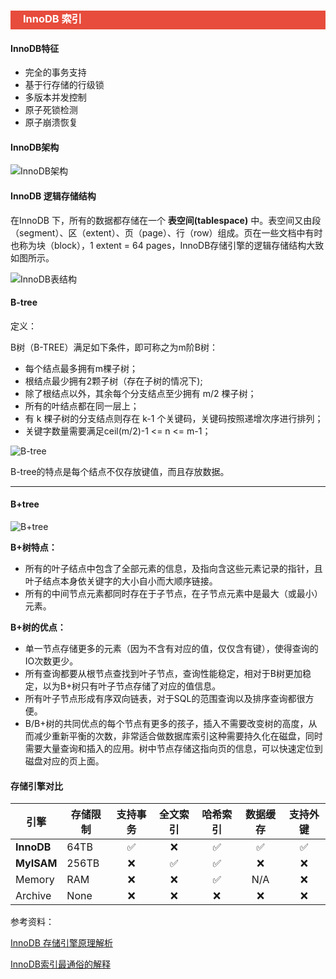 <h3 style="padding-bottom:6px; padding-left:20px; color:#ffffff; background-color:#E74C3C;">InnoDB 索引</h3>



#### InnoDB特征

* 完全的事务支持
* 基于行存储的行级锁
* 多版本并发控制
* 原子死锁检测
* 原子崩溃恢复



#### InnoDB架构

![InnoDB架构](https://i.loli.net/2019/01/14/5c3c064b9dcee.png)

#### InnoDB 逻辑存储结构

在InnoDB 下，所有的数据都存储在一个 **表空间(tablespace)** 中。表空间又由段（segment）、区（extent）、页（page）、行（row）组成。页在一些文档中有时也称为块（block），1 extent = 64 pages，InnoDB存储引擎的逻辑存储结构大致如图所示。

![InnoDB表结构](https://images2015.cnblogs.com/blog/990532/201701/990532-20170116094754739-1789768872.png)



#### B-tree

定义：

B树（B-TREE）满足如下条件，即可称之为m阶B树：

- 每个结点最多拥有m棵子树；
- 根结点最少拥有2颗子树（存在子树的情况下);
- 除了根结点以外，其余每个分支结点至少拥有 m/2 棵子树；
- 所有的叶结点都在同一层上；
- 有 k 棵子树的分支结点则存在 k-1 个关键码，关键码按照递增次序进行排列；
- 关键字数量需要满足ceil(m/2)-1 <= n <= m-1；

![B-tree](https://i.loli.net/2019/01/14/5c3c2564e867a.png)

B-tree的特点是每个结点不仅存放键值，而且存放数据。

---

#### B+tree

![B+tree](https://i.loli.net/2019/01/14/5c3c24d11402a.png)



**B+树特点：**

* 所有的叶子结点中包含了全部元素的信息，及指向含这些元素记录的指针，且叶子结点本身依关键字的大小自小而大顺序链接。
* 所有的中间节点元素都同时存在于子节点，在子节点元素中是最大（或最小）元素。



**B+树的优点：**

* 单一节点存储更多的元素（因为不含有对应的值，仅仅含有键），使得查询的IO次数更少。
* 所有查询都要从根节点查找到叶子节点，查询性能稳定，相对于B树更加稳定，以为B+树只有叶子节点存储了对应的值信息。
* 所有叶子节点形成有序双向链表，对于SQL的范围查询以及排序查询都很方便。
* B/B+树的共同优点的每个节点有更多的孩子，插入不需要改变树的高度，从而减少重新平衡的次数，非常适合做数据库索引这种需要持久化在磁盘，同时需要大量查询和插入的应用。树中节点存储这指向页的信息，可以快速定位到磁盘对应的页上面。



#### 存储引擎对比

| 引擎       | 存储限制 | 支持事务 | 全文索引 | 哈希索引 | 数据缓存 | 支持外键 |
| ---------- | -------- | :------: | :------: | :------: | :------: | :------: |
| **InnoDB** | 64TB     |    ✅     |   :x:    |    ✅     |    ✅     |    ✅     |
| **MyISAM** | 256TB    |   :x:    |    ✅     |    ✅     |   :x:    |   :x:    |
| Memory     | RAM      |   :x:    |   :x:    |    ✅     |   N/A    |   :x:    |
| Archive    | None     |   :x:    |   :x:    |   :x:    |   :x:    |   :x:    |



参考资料：

[InnoDB 存储引擎原理解析](https://zhuanlan.zhihu.com/p/35925589)

[InnoDB索引最通俗的解释](https://blog.csdn.net/u010710458/article/details/80209909)
